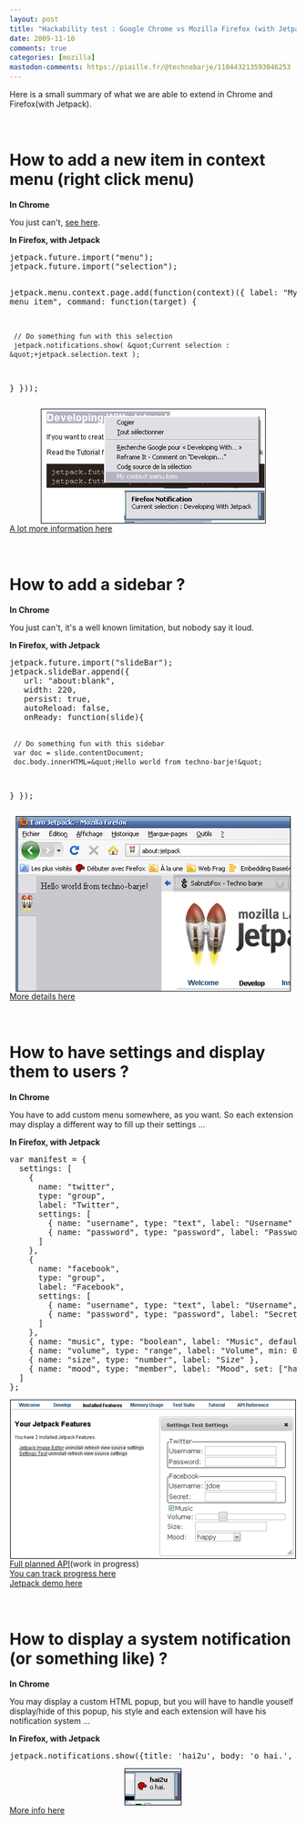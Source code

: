 ```yaml
---
layout: post
title: "Hackability test : Google Chrome vs Mozilla Firefox (with Jetpack)"
date: 2009-11-10
comments: true
categories: [mozilla]
mastodon-comments: https://piaille.fr/@technobarje/110443213593046253
---
```

Here is a small summary of what we are able to extend in Chrome and
Firefox(with Jetpack).<br />
<br />
<br />
<h1>How to add a new item in context menu (right click menu)</h1>
<strong>In Chrome</strong>
<p>You just can't, <a href="http://www.google.com/support/forum/p/Chrome/thread?tid=375371626e2ba749&amp;hl=en">
see here</a>.</p>
<strong>In Firefox, with Jetpack</strong>
<pre>
jetpack.future.import(&quot;menu&quot;);
jetpack.future.import(&quot;selection&quot;);

jetpack.menu.context.page.add(function(context)({
   label: &quot;My context menu item&quot;,
   command: function(target) {
     
     // Do something fun with this selection
     jetpack.notifications.show( &quot;Current selection : &quot;+jetpack.selection.text );
     
   }
 }));
</pre>
<img src="/public/jetpack-context.png" alt="jetpack-context.png" style="margin: 0 auto; display: block; border: 1px solid black" title="jetpack-context.png, nov. 2009" /> <a href="https://wiki.mozilla.org/Labs/Jetpack/JEP/14">A lot more information
here</a><br />
<br />
<br />
<h1>How to add a sidebar ?</h1>
<strong>In Chrome</strong>
<p>You just can't, it's a well known limitation, but nobody say it loud.</p>
<strong>In Firefox, with Jetpack</strong>
<pre>
jetpack.future.import(&quot;slideBar&quot;);
jetpack.slideBar.append({
   url: &quot;about:blank&quot;,
   width: 220,
   persist: true,
   autoReload: false,
   onReady: function(slide){

     // Do something fun with this sidebar
     var doc = slide.contentDocument;
     doc.body.innerHTML=&quot;Hello world from techno-barje!&quot;

   }
 });
</pre>
<img src="/public/jetpack-slidebar.png" alt="jetpack-slidebar.png" style="margin: 0 auto; display: block; border: 1px solid black" title="jetpack-slidebar.png, nov. 2009" /> <a href="https://wiki.mozilla.org/Labs/Jetpack/JEP/16">More details here</a><br />
<br />
<br />
<h1>How to have settings and display them to users ?</h1>
<strong>In Chrome</strong>
<p>You have to add custom menu somewhere, as you want. So each extension may
display a different way to fill up their settings ...</p>
<strong>In Firefox, with Jetpack</strong>
<pre>
var manifest = {
  settings: [
    {
      name: &quot;twitter&quot;,
      type: &quot;group&quot;,
      label: &quot;Twitter&quot;,
      settings: [
        { name: &quot;username&quot;, type: &quot;text&quot;, label: &quot;Username&quot; },
        { name: &quot;password&quot;, type: &quot;password&quot;, label: &quot;Password&quot; }
      ]
    },
    {
      name: &quot;facebook&quot;,
      type: &quot;group&quot;,
      label: &quot;Facebook&quot;,
      settings: [
        { name: &quot;username&quot;, type: &quot;text&quot;, label: &quot;Username&quot;, default: &quot;jdoe&quot; },
        { name: &quot;password&quot;, type: &quot;password&quot;, label: &quot;Secret&quot; }
      ]
    },
    { name: &quot;music&quot;, type: &quot;boolean&quot;, label: &quot;Music&quot;, default: true },
    { name: &quot;volume&quot;, type: &quot;range&quot;, label: &quot;Volume&quot;, min: 0, max: 10, default: 5 },
    { name: &quot;size&quot;, type: &quot;number&quot;, label: &quot;Size&quot; },
    { name: &quot;mood&quot;, type: &quot;member&quot;, label: &quot;Mood&quot;, set: [&quot;happy&quot;, &quot;sad&quot;, &quot;nonchalant&quot;] }
  ]
};
</pre>
<img src="/public/jetpack-settings.png" alt="jetpack-settings.png" style="margin: 0 auto; display: block; border: 1px solid black" title="jetpack-settings.png, nov. 2009" /> <a href="https://wiki.mozilla.org/Labs/Jetpack/JEP/24">Full planned API</a>(work in
progress)<br />
<a href="https://bugzilla.mozilla.org/show_bug.cgi?id=511764">You can track
progress here</a><br />
<a href="http://mykzilla.org/jetpack/settings-test.html">Jetpack demo
here</a><br />
<br />
<br />
<h1>How to display a system notification (or something like) ?</h1>
<strong>In Chrome</strong>
<p>You may display a custom HTML popup, but you will have to handle youself
display/hide of this popup, his style and each extension will have his
notification system ...</p>
<strong>In Firefox, with Jetpack</strong>
<pre>
jetpack.notifications.show({title: 'hai2u', body: 'o hai.', icon: 'http://www.mozilla.org/favicon.ico'}); 
</pre>
<img src="/public/jetpack-notifications.png" alt="jetpack-notifications.png" style="margin: 0 auto; display: block; border: 1px solid black" title="jetpack-notifications.png, nov. 2009" /> <a href="https://jetpack.mozillalabs.com/api.html">More info here</a><br />
<br />
<br />
